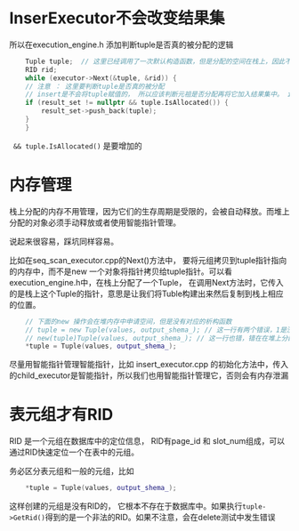# InserExecutor不会改变结果集

所以在execution_engine.h 添加判断tuple是否真的被分配的逻辑

~~~cpp
    Tuple tuple;  // 这里已经调用了一次默认构造函数，但是分配的空间在栈上，因此不需要delete之类的操作
    RID rid;
    while (executor->Next(&tuple, &rid)) {
    // 注意 ： 这里要判断tuple是否真的被分配
    // insert是不会将tuple赋值的， 所以应该判断元祖是否分配再将它加入结果集中。 insert操作不会改变结果集！
    if (result_set != nullptr && tuple.IsAllocated()) {
        result_set->push_back(tuple);
    }
    }
~~~

` && tuple.IsAllocated()` 是要增加的

# 内存管理
栈上分配的内存不用管理，因为它们的生存周期是受限的，会被自动释放。而堆上分配的对象必须手动释放或者使用智能指针管理。

说起来很容易，踩坑同样容易。

比如在seq_scan_executor.cpp的Next()方法中， 要将元组拷贝到tuple指针指向的内存中，而不是new 一个对象将指针拷贝给tuple指针。可以看execution_engine.h中，在栈上分配了一个Tuple， 在调用Next方法时，它传入的是栈上这个Tuple的指针，意思是让我们将Tuble构建出来然后复制到栈上相应的位置。
~~~cpp
    // 下面的new 操作会在堆内存中申请空间，但是没有对应的析构函数
    // tuple = new Tuple(values, output_shema_); // 这一行有两个错误，1是没有析构Tuple ，2是没有在给定的地址创建，请见execution.h中的执行代码。 
    // new(tuple)Tuple(values, output_shema_); // 这一行也错，错在在堆上分配对象
    *tuple = Tuple(values, output_shema_); 
~~~

尽量用智能指针管理智能指针，比如 insert_executor.cpp 的初始化方法中，传入的child_executor是智能指针，所以我们也用智能指针管理它，否则会有内存泄漏

# 表元组才有RID
RID 是一个元组在数据库中的定位信息， RID有page_id 和 slot_num组成，可以通过RID快速定位一个在表中的元组。

务必区分表元组和一般的元组，比如
~~~cpp
    *tuple = Tuple(values, output_shema_);
~~~
这样创建的元组是没有RID的， 它根本不存在于数据库中。如果执行`tuple->GetRid()`得到的是一个非法的RID。如果不注意，会在delete测试中发生错误
